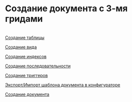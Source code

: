 # Создание документа с 3-мя гридами

[  
Создание таблицы](https://bsoft.gitbook.io/wiki/instrukcii/sozdanie-dokumenta-s-3-mya-gridami/create_table)

[Создание вида](https://bsoft.gitbook.io/wiki/instrukcii/sozdanie-dokumenta-s-3-mya-gridami/sozdanie-vida)

[Создание индексов](https://bsoft.gitbook.io/wiki/instrukcii/sozdanie-dokumenta-s-3-mya-gridami/sozdanie-indeksov)

[Создание последовательности](https://bsoft.gitbook.io/wiki/instrukcii/sozdanie-dokumenta-s-3-mya-gridami/sozdanie-posledovatelnosti)

[Создание триггеров](https://bsoft.gitbook.io/wiki/instrukcii/sozdanie-dokumenta-s-3-mya-gridami/sozdanie-triggerov)

[Экспорт/Импорт шаблона документа в конфигураторе](https://bsoft.gitbook.io/wiki/instrukcii/sozdanie-dokumenta-s-3-mya-gridami/eksport-import-shablona-dokumenta-v-konfiguratore)

[Создание документа](https://bsoft.gitbook.io/wiki/instrukcii/sozdanie-dokumenta-s-3-mya-gridami/sozdanie-dokumenta)

